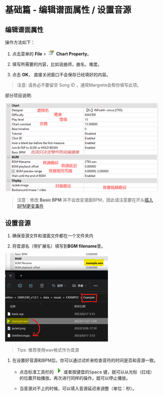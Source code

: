 # 基础篇 - 编辑谱面属性 / 设置音源

## 编辑谱面属性

操作方法如下：

1. 点击菜单的 **File** > ![chart property](imgs/file-chart-prop.png) **Chart Property**。

2. 填写所需要的内容，比如说曲师，曲名，难度。

3. 点击 **OK**， 直接关闭窗口不会保存已经填好的内容。

> 注意: 请务必不要留空 Song ID ，通常Margrete会帮你填写此项。

部分项目说明:  

![chart property](imgs/chart-prop.png)

> 注意：修改 **Basic BPM** 并不会改变谱面BPM，因此请注意要在开头[插入BPM更变事件](docs/basic/basic-edit-chart?id=插入BPM变更事件)

## 设置音源

1. 确保音源文件和谱面文件都在一个文件夹内

2. 将音源名（带扩展名）填写到**BGM filename**里。

![音源位置](imgs/example/audio-example.png)

> Tips: 推荐使用wav格式作为音源

1. 在设置好音源和BPM后，你可以通过试听来检查音符的时间是否和音源一致。

    * 点击标准工具栏的 ![播放](imgs/std-toolbar-play.png) 或者按键盘的<kbd>Space</kbd> 键，就可以从光标（红线）的位置开始播放。再次进行同样的操作，就可以停止播放。

    * 当音源对不上的时候，可以填入音源延迟来调整（单位：秒）。
